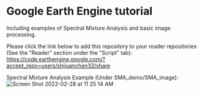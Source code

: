 # Google Earth Engine tutorial

Including examples of Spectral Mixture Analysis and basic image processing. 

Please click the link below to add this repository to your reader repositories (See the "Reader" section under the "Script" tab): 
https://code.earthengine.google.com/?accept_repo=users/shijuanchen32/share

Spectral Mixture Analysis Example (Under SMA_demo/SMA_image):
![Screen Shot 2022-02-28 at 11 25 14 AM](https://user-images.githubusercontent.com/35641821/156019674-6f0bd606-ef92-477c-93cd-be3f6b17af85.png)
